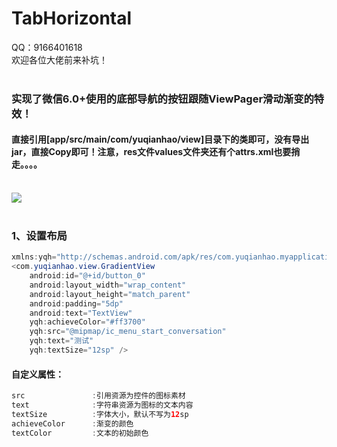 TabHorizontal
===================================
QQ：9166401618<br>
欢迎各位大佬前来补坑！<br><br>
### 实现了微信6.0+使用的底部导航的按钮跟随ViewPager滑动渐变的特效！<br>
#### 直接引用[app/src/main/com/yuqianhao/view]目录下的类即可，没有导出jar，直接Copy即可！注意，res文件values文件夹还有个attrs.xml也要捎走。。。。<br><br>
![](https://github.com/YuQianhao/GradientView/blob/master/0.gif)<br><br>
### 1、设置布局
```java
xmlns:yqh="http://schemas.android.com/apk/res/com.yuqianhao.myapplication"
<com.yuqianhao.view.GradientView
    android:id="@+id/button_0"
    android:layout_width="wrap_content"
    android:layout_height="match_parent"
    android:padding="5dp"
    android:text="TextView"
    yqh:achieveColor="#ff3700"
    yqh:src="@mipmap/ic_menu_start_conversation"
    yqh:text="测试"
    yqh:textSize="12sp" />
```
#### 自定义属性：
```java
src               :引用资源为控件的图标素材
text              :字符串资源为图标的文本内容
textSize          :字体大小，默认不写为12sp
achieveColor      :渐变的颜色
textColor         :文本的初始颜色
```
